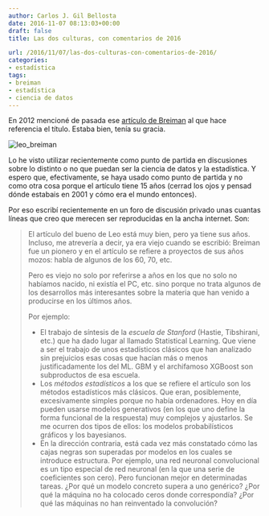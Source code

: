 ```yaml
---
author: Carlos J. Gil Bellosta
date: 2016-11-07 08:13:03+00:00
draft: false
title: Las dos culturas, con comentarios de 2016

url: /2016/11/07/las-dos-culturas-con-comentarios-de-2016/
categories:
- estadística
tags:
- breiman
- estadística
- ciencia de datos
---
```


En 2012 mencioné de pasada ese [artículo de Breiman](https://www.datanalytics.com/2012/01/25/limpieza-de-cartera-y-miscelanea-de-articulos/) al que hace referencia el título. Estaba bien, tenía su gracia.

![leo_breiman](/wp-uploads/2016/11/Leo_Breiman.jpg)

Lo he visto utilizar recientemente como punto de partida en discusiones sobre lo distinto o no que puedan ser la ciencia de datos y la estadística. Y espero que, efectivamente, se haya usado como punto de partida y no como otra cosa porque el artículo tiene 15 años (cerrad los ojos y pensad dónde estabais en 2001 y cómo era el mundo entonces).

Por eso escribí recientemente en un foro de discusión privado unas cuantas líneas que creo que merecen ser reproducidas en la ancha internet. Son:

>El artículo del bueno de Leo está muy bien, pero ya tiene sus años. Incluso, me atrevería a decir, ya era viejo cuando se escribió: Breiman fue un pionero y en el artículo se refiere a proyectos de sus años mozos: habla de algunos de los 60, 70, etc.
>
>Pero es viejo no solo por referirse a años en los que no solo no habíamos nacido, ni existía el PC, etc. sino porque no trata algunos de los desarrollos más interesantes sobre la materia que han venido a producirse en los últimos años.
>
>Por ejemplo:
>
>* El trabajo de síntesis de la _escuela de Stanford_ (Hastie, Tibshirani, etc.) que ha dado lugar al llamado Statistical Learning. Que viene a ser el trabajo de unos estadísticos clásicos que han analizado sin prejuicios esas cosas que hacían más o menos justificadamente los del ML. GBM y el archifamoso XGBoost son subproductos de esa escuela.
>* Los _métodos estadísticos_ a los que se refiere el artículo son los métodos estadísticos más clásicos. Que eran, posiblemente, excesivamente simples porque no había ordenadores. Hoy en día pueden usarse modelos generativos (en los que uno define la forma funcional de la respuesta) muy complejos y ajustarlos. Se me ocurren dos tipos de ellos: los modelos probabilísticos gráficos y los bayesianos.
>* En la dirección contraria, está cada vez más constatado cómo las cajas negras son superadas por modelos en los cuales se introduce estructura. Por ejemplo, una red neuronal convolucional es un tipo especial de red neuronal (en la que una serie de coeficientes son cero). Pero funcionan mejor en determinadas tareas. ¿Por qué un modelo concreto supera a uno genérico? ¿Por qué la máquina no ha colocado ceros donde correspondía? ¿Por qué las máquinas no han reinventado la convolución?